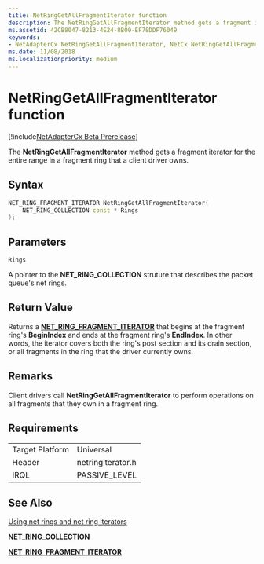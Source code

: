 ```yaml
---
title: NetRingGetAllFragmentIterator function
description: The NetRingGetAllFragmentIterator method gets a fragment iterator for the entire range in a fragment ring that a client driver owns.
ms.assetid: 42CB8047-8213-4E24-8B00-EF78DDF76049
keywords:
- NetAdapterCx NetRingGetAllFragmentIterator, NetCx NetRingGetAllFragmentIterator
ms.date: 11/08/2018
ms.localizationpriority: medium
---
```


# NetRingGetAllFragmentIterator function

[!include[NetAdapterCx Beta Prerelease](../netcx-beta-prerelease.md)]

The **NetRingGetAllFragmentIterator** method gets a fragment iterator for the entire range in a fragment ring that a client driver owns.

## Syntax

```cpp
NET_RING_FRAGMENT_ITERATOR NetRingGetAllFragmentIterator(
    NET_RING_COLLECTION const * Rings
);
```

## Parameters

`Rings`

A pointer to the **NET_RING_COLLECTION** struture that describes the packet queue's net rings.

## Return Value

Returns a [**NET_RING_FRAGMENT_ITERATOR**](net-ring-fragment-iterator.md) that begins at the fragment ring's **BeginIndex** and ends at the fragment ring's **EndIndex**. In other words, the iterator covers both the ring's post section and its drain section, or all fragments in the ring that the driver currently owns. 

## Remarks

Client drivers call **NetRingGetAllFragmentIterator** to perform operations on all fragments that they own in a fragment ring.

## Requirements

|  |  |
| --- | --- |
| Target Platform | Universal |
| Header | netringiterator.h |
| IRQL | PASSIVE_LEVEL |

## See Also

[Using net rings and net ring iterators](using-net-rings-and-net-ring-iterators.md)

**NET_RING_COLLECTION**

[**NET_RING_FRAGMENT_ITERATOR**](net-ring-fragment-iterator.md)